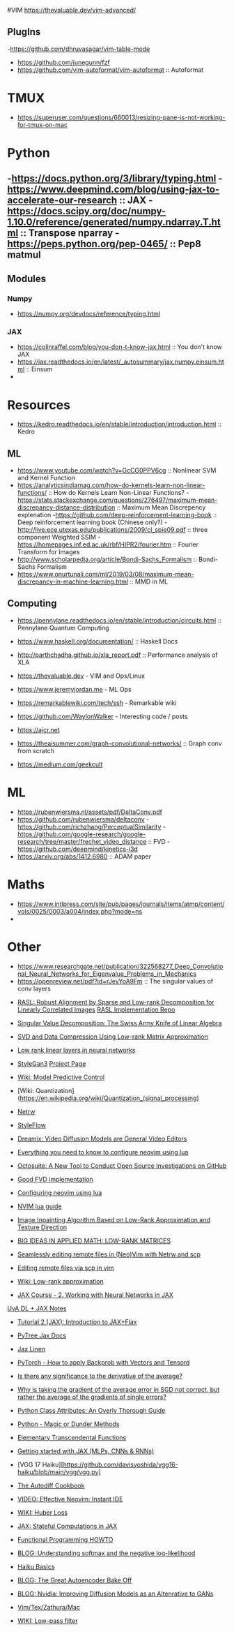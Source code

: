 
#VIM
https://thevaluable.dev/vim-advanced/

## PlugIns
-https://github.com/dhruvasagar/vim-table-mode
- https://github.com/junegunn/fzf
- https://github.com/vim-autoformat/vim-autoformat :: Autoformat
# TMUX
- https://superuser.com/questions/660013/resizing-pane-is-not-working-for-tmux-on-mac



# Python
-https://docs.python.org/3/library/typing.html
-https://www.deepmind.com/blog/using-jax-to-accelerate-our-research :: JAX
-https://docs.scipy.org/doc/numpy-1.10.0/reference/generated/numpy.ndarray.T.html :: Transpose nparray
-https://peps.python.org/pep-0465/ :: Pep8 matmul
-
## Modules

### Numpy
- https://numpy.org/devdocs/reference/typing.html

### JAX
- https://colinraffel.com/blog/you-don-t-know-jax.html :: You don't know JAX
- https://jax.readthedocs.io/en/latest/_autosummary/jax.numpy.einsum.html :: Einsum
-

# Resources
- https://kedro.readthedocs.io/en/stable/introduction/introduction.html :: Kedro
## ML
- https://www.youtube.com/watch?v=GcCG0PPV6cg :: Nonlinear SVM and Kernel Function
- https://analyticsindiamag.com/how-do-kernels-learn-non-linear-functions/ :: How do Kernels Learn Non-Linear Functions?
-https://stats.stackexchange.com/questions/276497/maximum-mean-discrepancy-distance-distribution :: Maximum Mean Discrepency explenation
-https://github.com/deep-reinforcement-learning-book :: Deep reinforcement learning book (Chinese only?)
-http://live.ece.utexas.edu/publications/2009/cl_spie09.pdf :: three component Weighted SSIM
-https://homepages.inf.ed.ac.uk/rbf/HIPR2/fourier.htm :: Fourier Transform for Images
- http://www.scholarpedia.org/article/Bondi-Sachs_Formalism :: Bondi-Sachs Formalism
- https://www.onurtunali.com/ml/2019/03/08/maximum-mean-discrepancy-in-machine-learning.html :: MMD in ML
## Computing
- https://pennylane.readthedocs.io/en/stable/introduction/circuits.html :: Pennylane Quantum Computing
- https://www.haskell.org/documentation/ :: Haskell Docs
- http://parthchadha.github.io/xla_report.pdf :: Performance analysis of XLA

- https://thevaluable.dev - VIM and Ops/Linux
- https://www.jeremyjordan.me - ML Ops
- https://remarkablewiki.com/tech/ssh - Remarkable wiki
- https://github.com/WaylonWalker - Interesting code / posts
- https://ajcr.net
- https://theaisummer.com/graph-convolutional-networks/ :: Graph conv from scratch
- https://medium.com/geekcult

# ML
- https://rubenwiersma.nl/assets/pdf/DeltaConv.pdf
- https://github.com/rubenwiersma/deltaconv
-https://github.com/richzhang/PerceptualSimilarity
-https://github.com/google-research/google-research/tree/master/frechet_video_distance :: FVD
-https://github.com/deepmind/kinetics-i3d
- https://arxiv.org/abs/1412.6980 :: ADAM paper

# Maths
- https://www.intlpress.com/site/pub/pages/journals/items/atmp/content/vols/0025/0003/a004/index.php?mode=ns
-
# Other
- https://www.researchgate.net/publication/322568277_Deep_Convolutional_Neural_Networks_for_Eigenvalue_Problems_in_Mechanics
- https://openreview.net/pdf?id=rJevYoA9Fm :: The singular values of conv layers



* [RASL: Robust Alignment by Sparse and
Low-rank Decomposition for Linearly
Correlated Images](https://people.eecs.berkeley.edu/~yima/matrix-rank/Files/RASL_PAMI.pdf)
[RASL Implementation Repo](https://github.com/welch/rasl)

* [Singular Value Decomposition: The Swiss Army Knife of Linear Algebra](https://dustinstansbury.github.io/theclevermachine/singular-value-decomposition)

* [SVD and Data Compression Using Low-rank Matrix Approximation](https://dustinstansbury.github.io/theclevermachine/svd-data-compression)

* [Low rank linear layers in neural networks](https://stats.stackexchange.com/questions/365179/what-is-low-rank-linear-layer-in-neural-networks)

* [StyleGan3](https://github.com/NVlabs/stylegan3)
[Project Page](https://nvlabs.github.io/stylegan3/)

* [Wiki: Model Predictive Control](https://en.wikipedia.org/wiki/Model_predictive_control)

* [Wiki: Quantization](https://en.wikipedia.org/wiki/Quantization_(signal_processing)

* [Netrw](https://shapeshed.com/vim-netrw/)

* [StyleFlow](https://github.com/RameenAbdal/StyleFlow)

* [Dreamix: Video Diffusion Models are General Video Editors](https://dreamix-video-editing.github.io)

* [Everything you need to know to configure neovim using lua](https://vonheikemen.github.io/devlog/tools/configuring-neovim-using-lua/)

* [Octosuite: A New Tool to Conduct Open Source Investigations on GitHub](https://www.bellingcat.com/resources/2023/01/20/octosuite-a-new-tool-to-conduct-open-source-investigations-on-github/)

* [Good FVD implementation](https://github.com/cvpr2022-stylegan-v/stylegan-v)

* [Configuring neovim using lua](https://vonheikemen.github.io/devlog/tools/configuring-neovim-using-lua/)

* [NVIM lua guide](https://github.com/nanotee/nvim-lua-guide)

* [Image Inpainting Algorithm Based on Low-Rank Approximation and Texture Direction](https://downloads.hindawi.com/journals/mpe/2014/621520.pdf)

* [BIG IDEAS IN APPLIED MATH: LOW-RANK MATRICES](https://www.ethanepperly.com/index.php/2021/10/26/big-ideas-in-applied-math-low-rank-matrices/)

* [Seamlessly editing remote files in (Neo)Vim with Netrw and scp](https://gist.github.com/RRethy/ad8a9a3b1112a48226ec3336fa981224)

* [Editing remote files via scp in vim](https://vim.fandom.com/wiki/Editing_remote_files_via_scp_in_vim)

* [Wiki: Low-rank approximation](https://en.wikipedia.org/wiki/Low-rank_approximation)

* [JAX Course - 2. Working with Neural Networks in JAX](https://www.youtube.com/watch?v=cd-k5qciVpc&list=PLD80i8An1OEFy7Yrw8Q8VgG0vpWbd_LLu&index=5&ab_channel=Weights%26Biases)

[UvA DL + JAX Notes](https://uvadlc-notebooks.readthedocs.io/_/downloads/en/latest/pdf/)

* [Tutorial 2 (JAX): Introduction to JAX+Flax](https://uvadlc-notebooks.readthedocs.io/en/latest/tutorial_notebooks/JAX/tutorial2/Introduction_to_JAX.html)

* [PyTree Jax Docs](https://jax.readthedocs.io/en/latest/jax-101/05.1-pytrees.html)

* [Jax Linen](https://flax.readthedocs.io/en/latest/api_reference/flax.linen.html)

* [PyTorch - How to apply Backprob with Vectors and Tensord](https://datahacker.rs/009-pytorch-how-to-apply-backpropagation-with-vectors-and-tensors/)

* [Is there any significance to the derivative of the average?](https://math.stackexchange.com/questions/2256595/is-there-any-significance-to-the-derivative-of-the-average)

* [Why is taking the gradient of the average error in SGD not correct, but rather the average of the gradients of single errors?](https://datascience.stackexchange.com/questions/56405/why-is-taking-the-gradient-of-the-average-error-in-sgd-not-correct-but-rather-t)

* [Python Class Attributes: An Overly Thorough Guide](https://www.toptal.com/python/python-class-attributes-an-overly-thorough-guide)

* [Python - Magic or Dunder Methods](https://www.tutorialsteacher.com/python/magic-methods-in-python#:~:text=Python%20%2D%20Magic%20or%20Dunder%20Methods,class%20on%20a%20certain%20action.)

* [Elementary Transcendental Functions](https://personal.math.ubc.ca/~cbm/aands/page_83.htm)

* [Getting started with JAX (MLPs, CNNs & RNNs)](https://roberttlange.github.io/posts/2020/03/blog-post-10/)

* [VGG 17 Haiku][https://github.com/davisyoshida/vgg16-haiku/blob/main/vgg/vgg.py]

* [The Autodiff Cookbook](https://jax.readthedocs.io/en/latest/notebooks/autodiff_cookbook.html#evaluate-a-function-and-its-gradient-using-value-and-grad)

* [VIDEO: Effective Neovim: Instant IDE](https://www.youtube.com/watch?v=stqUbv-5u2s&ab_channel=TJDeVries)

* [WIKI: Huber Loss](https://en.wikipedia.org/wiki/Huber_loss)

* [JAX: Stateful Computations in JAX](https://jax.readthedocs.io/en/latest/jax-101/07-state.html)

* [Functional Programming HOWTO](https://docs.python.org/3/howto/functional.html)

* [BLOG: Understanding softmax and the negative log-likelihood](https://ljvmiranda921.github.io/notebook/2017/08/13/softmax-and-the-negative-log-likelihood/#nll)

* [Haiku Basics](https://dm-haiku.readthedocs.io/en/latest/notebooks/basics.html)

* [BLOG: The Great Autoencoder Bake Off](https://krokotsch.eu/posts/ae-bakeoff/)

* [BLOG: Nvidia: Improving Diffusion Models as an Altenrative to GANs](https://developer.nvidia.com/blog/improving-diffusion-models-as-an-alternative-to-gans-part-1/)

* [Vim/Tex/Zathura/Mac](https://www.reddit.com/r/vim/comments/7c7wd9/vim_vimtex_zathura_on_macos/)

* [WIKI: Low-pass filter](https://en.wikipedia.org/wiki/Low-pass_filter)


